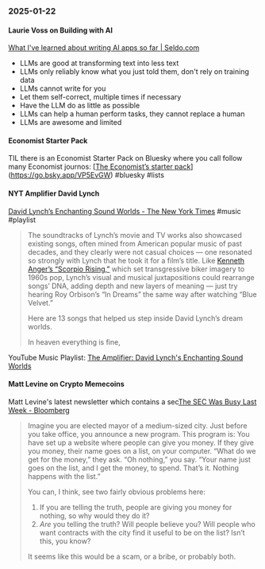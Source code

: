 ### 2025-01-22
#### Laurie Voss on Building with AI
[What I've learned about writing AI apps so far \| Seldo.com](https://seldo.com/posts/what-ive-learned-about-writing-ai-apps-so-far)

* LLMs are good at transforming text into less text
* LLMs only reliably know what you just told them, don't rely on training data
* LLMs cannot write for you
* Let them self-correct, multiple times if necessary
* Have the LLM do as little as possible
* LLMs can help a human perform tasks, they cannot replace a human
* LLMs are awesome and limited

#### Economist Starter Pack
TIL there is an Economist Starter Pack on Bluesky where you call follow many Economist journos: [[The Economist’s starter pack](https://bsky.app/profile/economist.com)](https://go.bsky.app/VP5EvGW) #bluesky #lists 

#### NYT Amplifier David Lynch
[David Lynch’s Enchanting Sound Worlds - The New York Times](https://www.nytimes.com/2025/01/21/arts/music/amplifier-newsletter-david-lynch-music.html) #music #playlist 

> The soundtracks of Lynch’s movie and TV works also showcased existing songs, often mined from American popular music of past decades, and they clearly were not casual choices — one resonated so strongly with Lynch that he took it for a film’s title. Like [Kenneth Anger’s “Scorpio Rising,”](https://www.youtube.com/watch?v=6M08Czuqy80) which set transgressive biker imagery to 1960s pop, Lynch’s visual and musical juxtapositions could rearrange songs’ DNA, adding depth and new layers of meaning — just try hearing Roy Orbison’s “In Dreams” the same way after watching “Blue Velvet.”
>
> Here are 13 songs that helped us step inside David Lynch’s dream worlds.
>
> In heaven everything is fine,

YouTube Music Playlist: [The Amplifier: David Lynch's Enchanting Sound Worlds](https://music.youtube.com/playlist?list=PLu_RmAJBNiIIbPoXC_Kfn6WX-42GXeFde&si=7JkfCsIBKTT2KxMU)

#### Matt Levine on Crypto Memecoins
Matt Levine's latest newsletter which contains a sec[The SEC Was Busy Last Week - Bloomberg](https://www.bloomberg.com/opinion/articles/2025-01-21/the-sec-was-busy-last-week)

> Imagine you are elected mayor of a medium-sized city. Just before you take office, you announce a new program. This program is: You have set up a website where people can give you money. If they give you money, their name goes on a list, on your computer. “What do we get for the money,” they ask. “Oh nothing,” you say. “Your name just goes on the list, and I get the money, to spend. That’s it. Nothing happens with the list.”
> 
> You can, I think, see two fairly obvious problems here:
>
> 1. If you are telling the truth, people are giving you money for nothing, so why would they do it?
> 2. _Are_ you telling the truth? Will people believe you? Will people who want contracts with the city find it useful to be on the list? Isn’t this, you know?
> 
> It seems like this would be a scam, or a bribe, or probably both.

